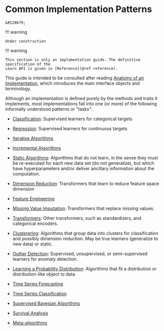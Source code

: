 # Common Implementation Patterns

```@raw html
&#128679;
```

!!! warning

    Under construction

!!! warning

	This section is only an implementation guide. The definitive specification of the
	Learn API is given in [Reference](@ref reference).

This guide is intended to be consulted after reading [Anatomy of an Implementation](@ref),
which introduces the main interface objects and terminology.

Although an implementation is defined purely by the methods and traits it implements, most
implementations fall into one (or more) of the following informally understood patterns or
"tasks":

- [Classification](@ref): Supervised learners for categorical targets 

- [Regression](@ref): Supervised learners for continuous targets

- [Iterative Algorithms](@ref)

- [Incremental Algorithms](@ref)

- [Static Algorithms](@ref): Algorithms that do not learn, in the sense they must be
  re-executed for each new data set (do not generalize), but which have hyperparameters
  and/or deliver ancillary information about the computation.

- [Dimension Reduction](@ref): Transformers that learn to reduce feature space dimension

- [Feature Engineering](@ref)

- [Missing Value Imputation](@ref): Transformers that replace missing values.

- [Transformers](@ref): Other transformers, such as standardizers, and categorical
  encoders.

- [Clusterering](@ref): Algorithms that group data into clusters for classification and
  possibly dimension reduction. May be true learners (generalize to new data) or static.

- [Outlier Detection](@ref): Supervised, unsupervised, or semi-supervised learners for
  anomaly detection.

- [Learning a Probability Distribution](@ref): Algorithms that fit a distribution or
  distribution-like object to data

- [Time Series Forecasting](@ref)

- [Time Series Classification](@ref)

- [Supervised Bayesian Algorithms](@ref)

- [Survival Analysis](@ref)

- [Meta-algorithms](@ref)

